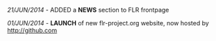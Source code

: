 *21/JUN/2014* - ADDED a **NEWS** section to FLR frontpage

*01/JUN/2014* - **LAUNCH** of new flr-project.org website, now hosted by <http://github.com>

